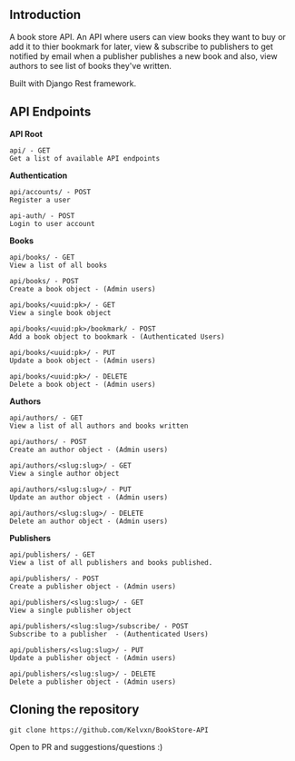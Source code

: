 ## Introduction
A book store API. An API where users can view books they want to buy or add it to thier bookmark for later, view & subscribe to publishers to get notified by email when a publisher publishes a new book and also, view authors to see list of books they've written.

Built with Django Rest framework.


## API Endpoints 
<b>API Root </b>

    api/ - GET
    Get a list of available API endpoints


<b>Authentication </b>

    api/accounts/ - POST
    Register a user

    api-auth/ - POST
    Login to user account


<b>Books</b>

    api/books/ - GET
    View a list of all books

    api/books/ - POST
    Create a book object - (Admin users)

    api/books/<uuid:pk>/ - GET
    View a single book object

    api/books/<uuid:pk>/bookmark/ - POST
    Add a book object to bookmark - (Authenticated Users)

    api/books/<uuid:pk>/ - PUT
    Update a book object - (Admin users)

    api/books/<uuid:pk>/ - DELETE
    Delete a book object - (Admin users)


<b>Authors</b>

    api/authors/ - GET
    View a list of all authors and books written

    api/authors/ - POST
    Create an author object - (Admin users)

    api/authors/<slug:slug>/ - GET
    View a single author object

    api/authors/<slug:slug>/ - PUT
    Update an author object - (Admin users)

    api/authors/<slug:slug>/ - DELETE
    Delete an author object - (Admin users)


<b>Publishers</b>

    api/publishers/ - GET
    View a list of all publishers and books published.

    api/publishers/ - POST
    Create a publisher object - (Admin users)

    api/publishers/<slug:slug>/ - GET
    View a single publisher object

    api/publishers/<slug:slug>/subscribe/ - POST
    Subscribe to a publisher  - (Authenticated Users)

    api/publishers/<slug:slug>/ - PUT
    Update a publisher object - (Admin users)

    api/publishers/<slug:slug>/ - DELETE
    Delete a publisher object - (Admin users)


## Cloning the repository 
```
git clone https://github.com/Kelvxn/BookStore-API
```

Open to PR and suggestions/questions :)
